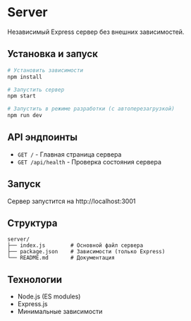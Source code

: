 # Server

Независимый Express сервер без внешних зависимостей.

## Установка и запуск

```bash
# Установить зависимости
npm install

# Запустить сервер
npm start

# Запустить в режиме разработки (с автоперезагрузкой)
npm run dev
```

## API эндпоинты

- `GET /` - Главная страница сервера
- `GET /api/health` - Проверка состояния сервера

## Запуск

Сервер запустится на http://localhost:3001

## Структура

```
server/
├── index.js        # Основной файл сервера
├── package.json    # Зависимости (только Express)
└── README.md       # Документация
```

## Технологии

- Node.js (ES modules)
- Express.js
- Минимальные зависимости